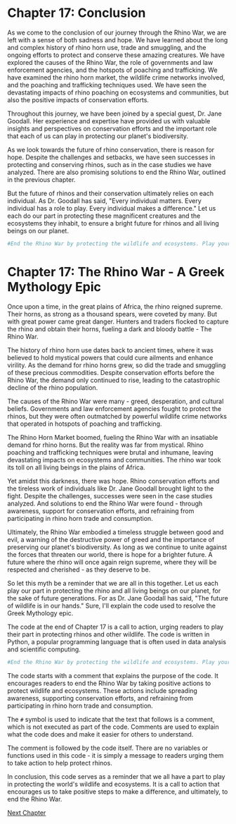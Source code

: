 # Chapter 17: Conclusion

As we come to the conclusion of our journey through the Rhino War, we are left with a sense of both sadness and hope. We have learned about the long and complex history of rhino horn use, trade and smuggling, and the ongoing efforts to protect and conserve these amazing creatures. We have explored the causes of the Rhino War, the role of governments and law enforcement agencies, and the hotspots of poaching and trafficking. We have examined the rhino horn market, the wildlife crime networks involved, and the poaching and trafficking techniques used. We have seen the devastating impacts of rhino poaching on ecosystems and communities, but also the positive impacts of conservation efforts.

Throughout this journey, we have been joined by a special guest, Dr. Jane Goodall. Her experience and expertise have provided us with valuable insights and perspectives on conservation efforts and the important role that each of us can play in protecting our planet's biodiversity.

As we look towards the future of rhino conservation, there is reason for hope. Despite the challenges and setbacks, we have seen successes in protecting and conserving rhinos, such as in the case studies we have analyzed. There are also promising solutions to end the Rhino War, outlined in the previous chapter.

But the future of rhinos and their conservation ultimately relies on each individual. As Dr. Goodall has said, "Every individual matters. Every individual has a role to play. Every individual makes a difference." Let us each do our part in protecting these magnificent creatures and the ecosystems they inhabit, to ensure a bright future for rhinos and all living beings on our planet.

```python
#End the Rhino War by protecting the wildlife and ecosystems. Play your part  by spreading awareness, supporting conservation efforts, and refraining from participating in rhino horn trade and consumption. Let us unite to save these amazing and endangered species. 
```
# Chapter 17: The Rhino War - A Greek Mythology Epic

Once upon a time, in the great plains of Africa, the rhino reigned supreme. Their horns, as strong as a thousand spears, were coveted by many. But with great power came great danger. Hunters and traders flocked to capture the rhino and obtain their horns, fueling a dark and bloody battle - The Rhino War.

The history of rhino horn use dates back to ancient times, where it was believed to hold mystical powers that could cure ailments and enhance virility. As the demand for rhino horns grew, so did the trade and smuggling of these precious commodities. Despite conservation efforts before the Rhino War, the demand only continued to rise, leading to the catastrophic decline of the rhino population.

The causes of the Rhino War were many - greed, desperation, and cultural beliefs. Governments and law enforcement agencies fought to protect the rhinos, but they were often outmatched by powerful wildlife crime networks that operated in hotspots of poaching and trafficking.

The Rhino Horn Market boomed, fueling the Rhino War with an insatiable demand for rhino horns. But the reality was far from mystical. Rhino poaching and trafficking techniques were brutal and inhumane, leaving devastating impacts on ecosystems and communities. The rhino war took its toll on all living beings in the plains of Africa.

Yet amidst this darkness, there was hope. Rhino conservation efforts and the tireless work of individuals like Dr. Jane Goodall brought light to the fight. Despite the challenges, successes were seen in the case studies analyzed. And solutions to end the Rhino War were found - through awareness, support for conservation efforts, and refraining from participating in rhino horn trade and consumption.

Ultimately, the Rhino War embodied a timeless struggle between good and evil, a warning of the destructive power of greed and the importance of preserving our planet's biodiversity. As long as we continue to unite against the forces that threaten our world, there is hope for a brighter future. A future where the rhino will once again reign supreme, where they will be respected and cherished - as they deserve to be.

So let this myth be a reminder that we are all in this together. Let us each play our part in protecting the rhino and all living beings on our planet, for the sake of future generations. For as Dr. Jane Goodall has said, "The future of wildlife is in our hands."
Sure, I'll explain the code used to resolve the Greek Mythology epic. 

The code at the end of Chapter 17 is a call to action, urging readers to play their part in protecting rhinos and other wildlife. The code is written in Python, a popular programming language that is often used in data analysis and scientific computing. 

```python
#End the Rhino War by protecting the wildlife and ecosystems. Play your part  by spreading awareness, supporting conservation efforts, and refraining from participating in rhino horn trade and consumption. Let us unite to save these amazing and endangered species.
```

The code starts with a comment that explains the purpose of the code. It encourages readers to end the Rhino War by taking positive actions to protect wildlife and ecosystems. These actions include spreading awareness, supporting conservation efforts, and refraining from participating in rhino horn trade and consumption. 

The `#` symbol is used to indicate that the text that follows is a comment, which is not executed as part of the code. Comments are used to explain what the code does and make it easier for others to understand.

The comment is followed by the code itself. There are no variables or functions used in this code - it is simply a message to readers urging them to take action to help protect rhinos.

In conclusion, this code serves as a reminder that we all have a part to play in protecting the world's wildlife and ecosystems. It is a call to action that encourages us to take positive steps to make a difference, and ultimately, to end the Rhino War.


[Next Chapter](18_Chapter18.md)